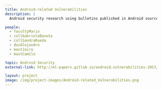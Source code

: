 ```yaml
---
title: Android-related Vulnerabilities
description: |
  Android security research using bulletins published in Android source code webpage

people:
  - facultyMario
  - collGabrieleBavota
  - collSandraRueda
  - docAlejandro
  - mastJairo
  - mastCamilo

topic: Android Security
external-link: http://ml-papers.gitlab.io/android.vulnerabilities-2017/appendix/index.html

layout: project
image: /img/project-images/Android-related_Vulnerabilities.png
---
```

